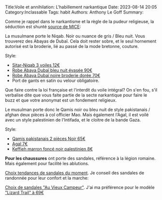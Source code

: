 Title:Voile et annihilation: L'habillement narkantique
Date: 2023-08-14 20:05
Category:Inclassable
Tags: habit
Authors: Anthony Le Goff
Summary:

Comme je rappel dans le narkantisme et la règle de la pudeur religieuse, la séduction est shunté [source de MICE](https://www.20minutes.fr/magazine/red-sparrow-mag/2419155-20180327-le-vice-la-methode-qu-emploient-les-espions-pour-manipuler-leur-prochain):

La musulmane porte le Niqab. Noir ou nuance de gris / Bleu nuit. Vous trouverez des Abayas de Dubaï. Cela doit rester sobre, et le seul hornement autorisé est la broderie, lié au passé de la mode bretonne, couture.

Style:

* [Sitar-Niqab 3 voiles 12€](https://www.my-jilbab.com/fr/accessoires-/267-sitar-3-voiles-noir-.html)
* [Robe Abaya Dubaï bleu nuit évasée 90€](https://neyssa-shop.com/fr/abaya-dubai/5068-abaya-dubai-umbrella-shanane-bleu-nuit.html)
* [Robe Abaya Dubaï noire broderie dorée 70€](https://neyssa-shop.com/fr/abaya-brodee/5059-abaya-dubai-anissah-noire-et-or.html)
* Port de gants en satin ou velour obligatoire.

Que faire contre la loi française et l'interdit du voile intégral? On s'en fou, s'il verbalise dite que vous faite partie de la secte narkantique pour faire le buzz et que votre anonymat est un fondement religieux.

Le musulman porte donc le Qamis noir ou bleu nuit de style pakistanais / afghan deux pièces à col officier Mao. Mais également l'Agal, il est voilé avec un style palestinien de l'Intifada, et le cloitre de la bande Gaza.

Style:

* [Qamis pakistanais 2 pièces Noir 65€](https://neyssa-shop.com/fr/qamis-pakistanais/5077-qamis-pakistanais-2-pieces-lin-noir.html)
* [Agal 7€](https://lagofa.com/produit/agal-pour-hommes-iqal-%D8%B9%D9%82%D8%A7%D9%84/)
* [Keffieh marron foncé noir palestinien 8€](https://www.mon-keffieh.com/produit/keffieh-marron-fonce-noir-palestinien/)

**Pour les chaussures** ont porte des sandales, référence à la légion romaine. Mais également pour facilité les ablutions.

[Choix tendances de sandales du moment](https://www.ma-chaussure.com/sandale-homme-les-modeles-tendance-du-moment/). Je conseil des sandales de randonnée pour leur confort et la marche:

[Choix de sandales "Au Vieux Campeur"](https://www.auvieuxcampeur.fr/activites/randonnee/sandales-de-randonnee). J'ai ma préférence pour le modèle ["Lizard Trail" à 69€](https://www.auvieuxcampeur.fr/activites/randonnee/sandales-de-randonnee/sandales-lizard-trail-sandal.html)